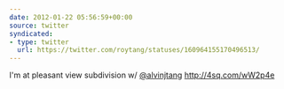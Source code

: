 ```yaml
---
date: 2012-01-22 05:56:59+00:00
source: twitter
syndicated:
- type: twitter
  url: https://twitter.com/roytang/statuses/160964155170496513/
---
```


I'm at pleasant view subdivision w/ [@alvinjtang](https://twitter.com/alvinjtang/) http://4sq.com/wW2p4e